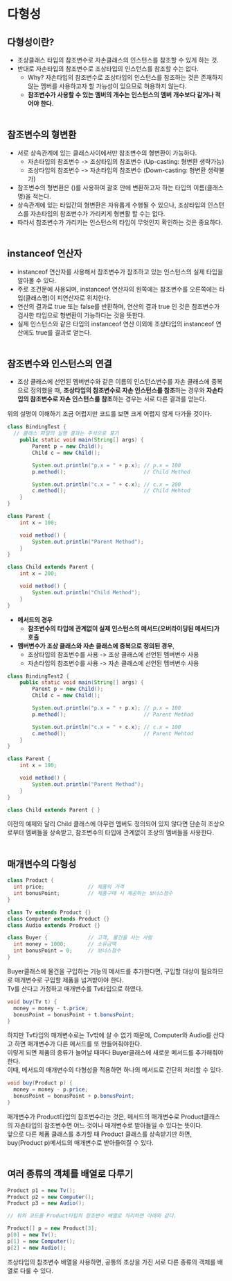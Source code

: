 # 다형성
## 다형성이란?
- 조상클래스 타입의 참조변수로 자손클래스의 인스턴스를 참조할 수 있게 하는 것.
- 반대로 자손타입의 참조변수로 조상타입의 인스턴스를 참조할 수는 없다.
  - Why? 자손타입의 참조변수로 조상타입의 인스턴스를 참조하는 것은 존재하지 않는 멤버를 사용하고자 할 가능성이 있으므로 허용하지 않는다.
  - __참조변수가 사용할 수 있는 멤버의 개수는 인스턴스의 멤버 개수보다 같거나 적어야 한다.__
<br><br>
## 참조변수의 형변환
- 서로 상속관계에 있는 클래스사이에서만 참조변수의 형변환이 가능하다.
  - 자손타입의 참조변수 -> 조상타입의 참조변수 (Up-casting: 형변환 생략가능)
  - 조상타입의 참조변수 -> 자손타입의 참조변수 (Down-casting: 형변환 생략불가)
- 참조변수의 형변환은 ()를 사용하여 괄호 안에 변환하고자 하는 타입의 이름(클래스명)을 적는다. 
- 상속관계에 있는 타입간의 형변환은 자유롭게 수행될 수 있으나, 조상타입의 인스턴스를 자손타입의 참조변수가 가리키게 형변활 할 수는 없다.
- 따라서 참조변수가 가리키는 인스턴스의 타입이 무엇인지 확인하는 것은 중요하다.
<br><br>
## instanceof 연산자
- instanceof 연산자를 사용해서 참조변수가 참조하고 있는 인스턴스의 실제 타입을 알아볼 수 있다.
- 주로 조건문에 사용되며, instanceof 연산자의 왼쪽에는 참조변수를 오른쪽에는 타입(클래스명)이 피연산자로 위치한다.
- 연산의 결과로 true 또는 false를 반환하며, 연산의 결과 true 인 것은 참조변수가 검사한 타입으로 형변환이 가능하다는 것을 뜻한다.
- 실제 인스턴스와 같은 타입의 instanceof 연산 이외에 조상타입의 instanceof 연산에도 true를 결과로 얻는다.
<br><br>
## 참조변수와 인스턴스의 연결
- 조상 클래스에 선언된 멤버변수와 같은 이름의 인스턴스변수를 자손 클래스에 중복으로 정의했을 때, **조상타입의 참조변수로 자손 인스턴스를 참조**하는 경우와 **자손타입의 참조변수로 자손 인스턴스를 참조**하는 경우는 서로 다른 결과를 얻는다.
  
위의 설명이 이해하기 조금 어렵지만 코드를 보면 크게 어렵지 않게 다가올 것이다.

```java
class BindingTest {
  // 클래스 파일의 실행 결과는 주석으로 표기
    public static void main(String[] args) {
        Parent p = new Child();
        Child c = new Child();

        System.out.println("p.x = " + p.x); // p.x = 100
        p.method();                         // Child Method

        System.out.println("c.x = " + c.x); // c.x = 200
        c.method();                         // Child Mehtod
    }
}

class Parent {
    int x = 100;

    void method() {
        System.out.println("Parent Method");
    }
}

class Child extends Parent {
    int x = 200;

    void method() {
        System.out.println("Child Method");
    }
}
```
- **메서드의 경우** 
  - **참조변수의 타입에 관계없이 실제 인스턴스의 메서드(오버라이딩된 메서드)가 호출**
- **멤버변수가 조상 클래스와 자손 클래스에 중복으로 정의된 경우**, 
  - 조상타입의 참조변수를 사용 -> 조상 클래스에 선언된 멤버변수 사용
  - 자손타입의 참조변수를 사용 -> 자손 클래스에 선언된 멤버변수 사용

```java
class BindingTest2 {
    public static void main(String[] args) {
        Parent p = new Child();
        Child c = new Child();

        System.out.println("p.x = " + p.x); // p.x = 100
        p.method();                         // Parent Method

        System.out.println("c.x = " + c.x); // c.x = 100
        c.method();                         // Parent Mehtod
    }
}

class Parent {
    int x = 100;

    void method() {
        System.out.println("Parent Method");
    }
}

class Child extends Parent { }
```
이전의 예제와 달리 Child 클래스에 아무런 멤버도 정의되어 있지 않다면 단순히 조상으로부터 멤버들을 상속받고, 참조변수의 타입에 관계없이 조상의 멤버들을 사용한다.
<br><br>
## 매개변수의 다형성

```java
class Product {
  int price;              // 제품의 가격
  int bonusPoint;         // 제품구매 시 제공하는 보너스점수
}

class Tv extends Product {}
class Computer extends Product {}
class Audio extends Product {}

class Buyer {             // 고객, 물건을 사는 사람
  int money = 1000;       // 소유금액
  int bonusPoint = 0;     // 보너스점수
}
```
Buyer클래스에 물건을 구입하는 기능의 메서드를 추가한다면, 구입할 대상이 필요하므로 매개변수로 구입할 제품을 넘겨받아야 한다.<br> Tv를 산다고 가정하고 매개변수를 Tv타입으로 하였다.

```java
void buy(Tv t) {
  money = money - t.price;
  bonusPoint = bonusPoint + t.bonusPoint;
}
```
하지만 Tv타입의 매개변수로는 Tv밖에 살 수 없기 때문에, Computer와 Audio를 산다고 하면 매개변수가 다른 메서드를 또 만들어줘야한다.<br> 이렇게 되면 제품의 종류가 늘어날 때마다 Buyer클래스에 새로운 메서드를 추가해줘야 한다.<br>
이때, 메서드의 매개변수의 다형성을 적용하면 하나의 메서드로 간단히 처리할 수 있다.

```java
void buy(Product p) {
  money = money - p.price;
  bonusPoint = bonusPoint + p.bonusPoint;
}
```
매개변수가 Product타입의 참조변수라는 것은, 메서드의 매개변수로 Product클래스의 자손타입의 참조변수면 어느 것이나 매개변수로 받아들일 수 있다는 뜻이다.<br>
앞으로 다른 제품 클래스를 추가할 때 Product 클래스를 상속받기만 하면, buy(Product p)메서드의 매개변수로 받아들여질 수 있다.
<br><br>
## 여러 종류의 객체를 배열로 다루기

```java
Product p1 = new Tv();
Product p2 = new Computer();
Product p3 = new Audio();

// 위의 코드를 Product타입의 참조변수 배열로 처리하면 아래와 같다.

Product[] p = new Product[3];
p[0] = new Tv();
p[1] = new Computer();
p[2] = new Audio();
```
조상타입의 참조변수 배열을 사용하면, 공통의 조상을 가진 서로 다른 종류의 객체를 배열로 다룰 수 있다.